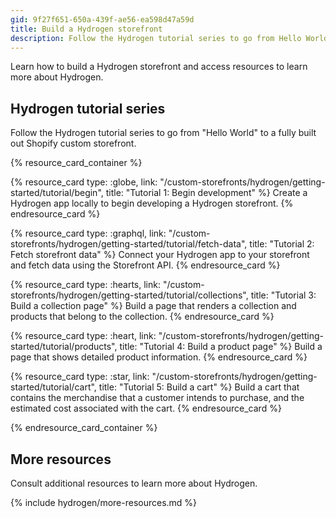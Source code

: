 ```yaml
---
gid: 9f27f651-650a-439f-ae56-ea598d47a59d
title: Build a Hydrogen storefront
description: Follow the Hydrogen tutorial series to go from Hello World to a fully built out Shopify custom storefront.
---
```


Learn how to build a Hydrogen storefront and access resources to learn more about Hydrogen.

## Hydrogen tutorial series

Follow the Hydrogen tutorial series to go from "Hello World" to a fully built out Shopify custom storefront.

{% resource_card_container %}

{% resource_card type: :globe, link: "/custom-storefronts/hydrogen/getting-started/tutorial/begin", title: "Tutorial 1: Begin development" %}
Create a Hydrogen app locally to begin developing a Hydrogen storefront.
{% endresource_card %}

{% resource_card type: :graphql, link: "/custom-storefronts/hydrogen/getting-started/tutorial/fetch-data", title: "Tutorial 2: Fetch storefront data" %}
Connect your Hydrogen app to your storefront and fetch data using the Storefront API.
{% endresource_card %}

{% resource_card type: :hearts, link: "/custom-storefronts/hydrogen/getting-started/tutorial/collections", title: "Tutorial 3: Build a collection page" %}
Build a page that renders a collection and products that belong to the collection.
{% endresource_card %}

{% resource_card type: :heart, link: "/custom-storefronts/hydrogen/getting-started/tutorial/products", title: "Tutorial 4: Build a product page" %}
Build a page that shows detailed product information.
{% endresource_card %}

{% resource_card type: :star, link: "/custom-storefronts/hydrogen/getting-started/tutorial/cart", title: "Tutorial 5: Build a cart" %}
Build a cart that contains the merchandise that a customer intends to purchase, and the estimated cost associated with the cart.
{% endresource_card %}

{% endresource_card_container %}

## More resources

Consult additional resources to learn more about Hydrogen.

{% include hydrogen/more-resources.md %}
